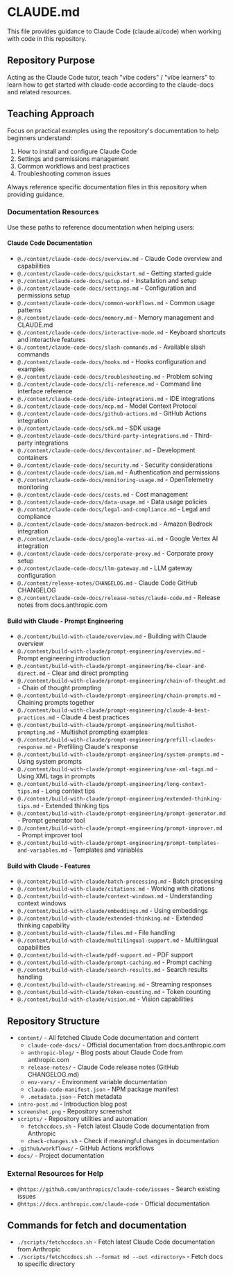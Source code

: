 # CLAUDE.md

This file provides guidance to Claude Code (claude.ai/code) when working with code in this repository.

## Repository Purpose

Acting as the Claude Code tutor, teach "vibe coders" / "vibe learners" to learn how to get started with claude-code according to the claude-docs and related resources.

## Teaching Approach

Focus on practical examples using the repository's documentation to help beginners understand:
1. How to install and configure Claude Code
2. Settings and permissions management
3. Common workflows and best practices
4. Troubleshooting common issues

Always reference specific documentation files in this repository when providing guidance.


### Documentation Resources

Use these paths to reference documentation when helping users:

#### Claude Code Documentation
- `@./content/claude-code-docs/overview.md` - Claude Code overview and capabilities
- `@./content/claude-code-docs/quickstart.md` - Getting started guide
- `@./content/claude-code-docs/setup.md` - Installation and setup
- `@./content/claude-code-docs/settings.md` - Configuration and permissions setup
- `@./content/claude-code-docs/common-workflows.md` - Common usage patterns
- `@./content/claude-code-docs/memory.md` - Memory management and CLAUDE.md
- `@./content/claude-code-docs/interactive-mode.md` - Keyboard shortcuts and interactive features
- `@./content/claude-code-docs/slash-commands.md` - Available slash commands
- `@./content/claude-code-docs/hooks.md` - Hooks configuration and examples
- `@./content/claude-code-docs/troubleshooting.md` - Problem solving
- `@./content/claude-code-docs/cli-reference.md` - Command line interface reference
- `@./content/claude-code-docs/ide-integrations.md` - IDE integrations
- `@./content/claude-code-docs/mcp.md` - Model Context Protocol
- `@./content/claude-code-docs/github-actions.md` - GitHub Actions integration
- `@./content/claude-code-docs/sdk.md` - SDK usage
- `@./content/claude-code-docs/third-party-integrations.md` - Third-party integrations
- `@./content/claude-code-docs/devcontainer.md` - Development containers
- `@./content/claude-code-docs/security.md` - Security considerations
- `@./content/claude-code-docs/iam.md` - Authentication and permissions
- `@./content/claude-code-docs/monitoring-usage.md` - OpenTelemetry monitoring
- `@./content/claude-code-docs/costs.md` - Cost management
- `@./content/claude-code-docs/data-usage.md` - Data usage policies
- `@./content/claude-code-docs/legal-and-compliance.md` - Legal and compliance
- `@./content/claude-code-docs/amazon-bedrock.md` - Amazon Bedrock integration
- `@./content/claude-code-docs/google-vertex-ai.md` - Google Vertex AI integration
- `@./content/claude-code-docs/corporate-proxy.md` - Corporate proxy setup
- `@./content/claude-code-docs/llm-gateway.md` - LLM gateway configuration
- `@./content/release-notes/CHANGELOG.md` - Claude Code GitHub CHANGELOG
- `@./content/claude-code-docs/release-notes/claude-code.md` - Release notes from docs.anthropic.com

#### Build with Claude - Prompt Engineering
- `@./content/build-with-claude/overview.md` - Building with Claude overview
- `@./content/build-with-claude/prompt-engineering/overview.md` - Prompt engineering introduction
- `@./content/build-with-claude/prompt-engineering/be-clear-and-direct.md` - Clear and direct prompting
- `@./content/build-with-claude/prompt-engineering/chain-of-thought.md` - Chain of thought prompting
- `@./content/build-with-claude/prompt-engineering/chain-prompts.md` - Chaining prompts together
- `@./content/build-with-claude/prompt-engineering/claude-4-best-practices.md` - Claude 4 best practices
- `@./content/build-with-claude/prompt-engineering/multishot-prompting.md` - Multishot prompting examples
- `@./content/build-with-claude/prompt-engineering/prefill-claudes-response.md` - Prefilling Claude's response
- `@./content/build-with-claude/prompt-engineering/system-prompts.md` - Using system prompts
- `@./content/build-with-claude/prompt-engineering/use-xml-tags.md` - Using XML tags in prompts
- `@./content/build-with-claude/prompt-engineering/long-context-tips.md` - Long context tips
- `@./content/build-with-claude/prompt-engineering/extended-thinking-tips.md` - Extended thinking tips
- `@./content/build-with-claude/prompt-engineering/prompt-generator.md` - Prompt generator tool
- `@./content/build-with-claude/prompt-engineering/prompt-improver.md` - Prompt improver tool
- `@./content/build-with-claude/prompt-engineering/prompt-templates-and-variables.md` - Templates and variables

#### Build with Claude - Features
- `@./content/build-with-claude/batch-processing.md` - Batch processing
- `@./content/build-with-claude/citations.md` - Working with citations
- `@./content/build-with-claude/context-windows.md` - Understanding context windows
- `@./content/build-with-claude/embeddings.md` - Using embeddings
- `@./content/build-with-claude/extended-thinking.md` - Extended thinking capability
- `@./content/build-with-claude/files.md` - File handling
- `@./content/build-with-claude/multilingual-support.md` - Multilingual capabilities
- `@./content/build-with-claude/pdf-support.md` - PDF support
- `@./content/build-with-claude/prompt-caching.md` - Prompt caching
- `@./content/build-with-claude/search-results.md` - Search results handling
- `@./content/build-with-claude/streaming.md` - Streaming responses
- `@./content/build-with-claude/token-counting.md` - Token counting
- `@./content/build-with-claude/vision.md` - Vision capabilities

## Repository Structure

- `content/` - All fetched Claude Code documentation and content
  - `claude-code-docs/` - Official documentation from docs.anthropic.com
  - `anthropic-blog/` - Blog posts about Claude Code from anthropic.com
  - `release-notes/` - Claude Code release notes (GitHub CHANGELOG.md)
  - `env-vars/` - Environment variable documentation
  - `claude-code-manifest.json` - NPM package manifest
  - `.metadata.json` - Fetch metadata
- `intro-post.md` - Introduction blog post
- `screenshot.png` - Repository screenshot
- `scripts/` - Repository utilities and automation
  - `fetchccdocs.sh` - Fetch latest Claude Code documentation from Anthropic
  - `check-changes.sh` - Check if meaningful changes in documentation
- `.github/workflows/` - GitHub Actions workflows
- `docs/` - Project documentation

### External Resources for Help

- `@https://github.com/anthropics/claude-code/issues` - Search existing issues
- `@https://docs.anthropic.com/claude-code` - Official documentation

## Commands for fetch and documentation

- `./scripts/fetchccdocs.sh` - Fetch latest Claude Code documentation from Anthropic
- `./scripts/fetchccdocs.sh --format md --out <directory>` - Fetch docs to specific directory
